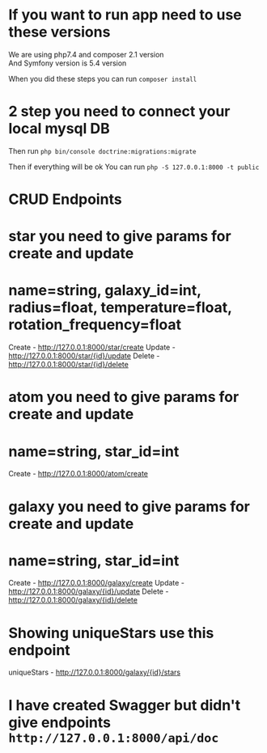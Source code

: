 # If you want to run app need to use these versions

We are using php7.4 and composer 2.1 version  
And Symfony version is 5.4 version

When you did these steps you can run ```composer install```

# 2 step you need to connect your local mysql DB
Then run `` php bin/console doctrine:migrations:migrate ``

Then if everything will be ok 
You can run ``` php -S 127.0.0.1:8000 -t public ```

# CRUD Endpoints

# star you need to give params for create and update
# name=string, galaxy_id=int, radius=float, temperature=float, rotation_frequency=float
Create - http://127.0.0.1:8000/star/create
Update - http://127.0.0.1:8000/star/{id}/update
Delete - http://127.0.0.1:8000/star/{id}/delete

# atom you need to give params for create and update
# name=string, star_id=int
Create - http://127.0.0.1:8000/atom/create

# galaxy you need to give params for create and update
# name=string, star_id=int
Create - http://127.0.0.1:8000/galaxy/create
Update - http://127.0.0.1:8000/galaxy/{id}/update
Delete - http://127.0.0.1:8000/galaxy/{id}/delete

# Showing uniqueStars use this endpoint
uniqueStars - http://127.0.0.1:8000/galaxy/{id}/stars


# I have created Swagger but didn't give endpoints ``http://127.0.0.1:8000/api/doc``
